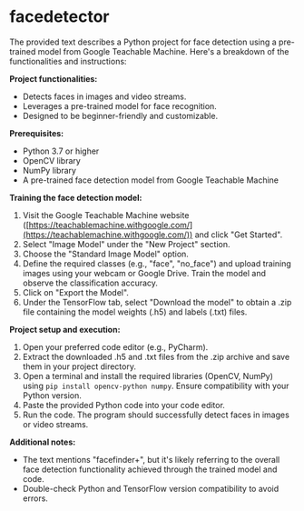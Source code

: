 # facedetector
The provided text describes a Python project for face detection using a pre-trained model from Google Teachable Machine. Here's a breakdown of the functionalities and instructions:

**Project functionalities:**

* Detects faces in images and video streams.
* Leverages a pre-trained model for face recognition.
* Designed to be beginner-friendly and customizable.

**Prerequisites:**

* Python 3.7 or higher
* OpenCV library
* NumPy library
* A pre-trained face detection model from Google Teachable Machine

**Training the face detection model:**

1. Visit the Google Teachable Machine website ([https://teachablemachine.withgoogle.com/](https://teachablemachine.withgoogle.com/)) and click "Get Started".
2. Select "Image Model" under the "New Project" section.
3. Choose the "Standard Image Model" option.
4. Define the required classes (e.g., "face", "no_face") and upload training images using your webcam or Google Drive. Train the model and observe the classification accuracy.
5. Click on "Export the Model".
6. Under the TensorFlow tab, select "Download the model" to obtain a .zip file containing the model weights (.h5) and labels (.txt) files.

**Project setup and execution:**

1. Open your preferred code editor (e.g., PyCharm).
2. Extract the downloaded .h5 and .txt files from the .zip archive and save them in your project directory.
3. Open a terminal and install the required libraries (OpenCV, NumPy) using `pip install opencv-python numpy`. Ensure compatibility with your Python version.
4. Paste the provided Python code into your code editor.
5. Run the code. The program should successfully detect faces in images or video streams.

**Additional notes:**

* The text mentions "facefinder+", but it's likely referring to the overall face detection functionality achieved through the trained model and code.
* Double-check Python and TensorFlow version compatibility to avoid errors.


